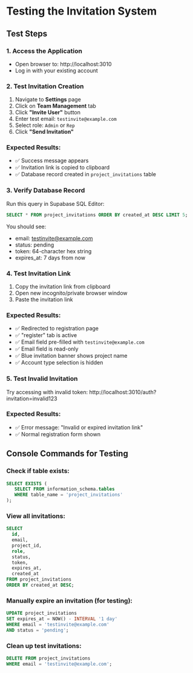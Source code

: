 # Testing the Invitation System

## Test Steps

### 1. Access the Application
- Open browser to: http://localhost:3010
- Log in with your existing account

### 2. Test Invitation Creation
1. Navigate to **Settings** page
2. Click on **Team Management** tab
3. Click **"Invite User"** button
4. Enter test email: `testinvite@example.com`
5. Select role: `Admin` or `Rep`
6. Click **"Send Invitation"**

### Expected Results:
- ✅ Success message appears
- ✅ Invitation link is copied to clipboard
- ✅ Database record created in `project_invitations` table

### 3. Verify Database Record
Run this query in Supabase SQL Editor:
```sql
SELECT * FROM project_invitations ORDER BY created_at DESC LIMIT 5;
```

You should see:
- email: testinvite@example.com
- status: pending
- token: 64-character hex string
- expires_at: 7 days from now

### 4. Test Invitation Link
1. Copy the invitation link from clipboard
2. Open new incognito/private browser window
3. Paste the invitation link

### Expected Results:
- ✅ Redirected to registration page
- ✅ "register" tab is active
- ✅ Email field pre-filled with `testinvite@example.com`
- ✅ Email field is read-only
- ✅ Blue invitation banner shows project name
- ✅ Account type selection is hidden

### 5. Test Invalid Invitation
Try accessing with invalid token:
http://localhost:3010/auth?invitation=invalid123

### Expected Results:
- ✅ Error message: "Invalid or expired invitation link"
- ✅ Normal registration form shown

## Console Commands for Testing

### Check if table exists:
```sql
SELECT EXISTS (
   SELECT FROM information_schema.tables 
   WHERE table_name = 'project_invitations'
);
```

### View all invitations:
```sql
SELECT 
  id,
  email,
  project_id,
  role,
  status,
  token,
  expires_at,
  created_at
FROM project_invitations
ORDER BY created_at DESC;
```

### Manually expire an invitation (for testing):
```sql
UPDATE project_invitations 
SET expires_at = NOW() - INTERVAL '1 day'
WHERE email = 'testinvite@example.com' 
AND status = 'pending';
```

### Clean up test invitations:
```sql
DELETE FROM project_invitations 
WHERE email = 'testinvite@example.com';
```